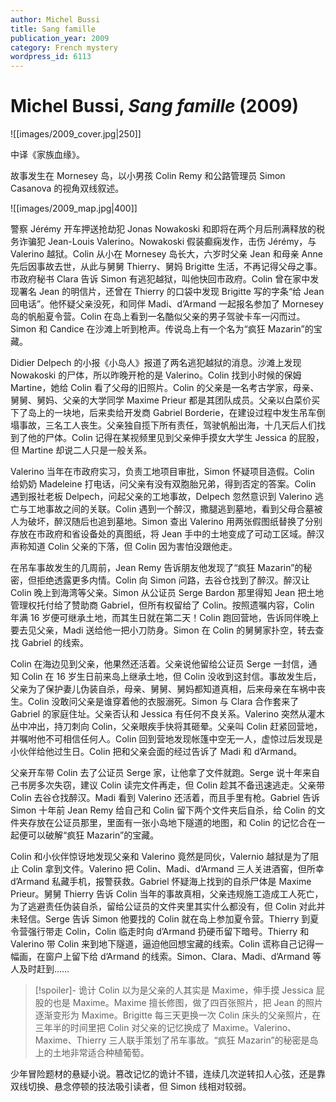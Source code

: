 ```yaml
---
author: Michel Bussi
title: Sang famille
publication_year: 2009
category: French mystery
wordpress_id: 6113
---
```


# Michel Bussi, <i>Sang famille</i> (2009)

![[images/2009_cover.jpg|250]]

中译《家族血缘》。

故事发生在 Mornesey 岛，以小男孩 Colin Remy 和公路管理员 Simon Casanova 的视角双线叙述。

![[images/2009_map.jpg|400]]

警察 Jérémy 开车押送抢劫犯 Jonas Nowakoski 和即将在两个月后刑满释放的税务诈骗犯 Jean-Louis Valerino。Nowakoski 假装癫痫发作，击伤 Jérémy，与 Valerino 越狱。Colin 从小在 Mornesey 岛长大，六岁时父亲 Jean 和母亲 Anne 先后因事故去世，从此与舅舅 Thierry、舅妈 Brigitte 生活，不再记得父母之事。市政府秘书 Clara 告诉 Simon 有逃犯越狱，叫他快回市政府。Colin 曾在家中发现署名 Jean 的明信片，还曾在 Thierry 的口袋中发现 Brigitte 写的字条“给 Jean 回电话”。他怀疑父亲没死，和同伴 Madi、d’Armand 一起报名参加了 Mornesey 岛的帆船夏令营。Colin 在岛上看到一名酷似父亲的男子驾驶卡车一闪而过。Simon 和 Candice 在沙滩上听到枪声。传说岛上有一个名为“疯狂 Mazarin”的宝藏。

Didier Delpech 的小报《小岛人》报道了两名逃犯越狱的消息。沙滩上发现 Nowakoski 的尸体，所以昨晚开枪的是 Valerino。Colin 找到小时候的保姆 Martine，她给 Colin 看了父母的旧照片。Colin 的父亲是一名考古学家，母亲、舅舅、舅妈、父亲的大学同学 Maxime Prieur 都是其团队成员。父亲以白菜价买下了岛上的一块地，后来卖给开发商 Gabriel Borderie，在建设过程中发生吊车倒塌事故，三名工人丧生。父亲独自揽下所有责任，驾驶帆船出海，十几天后人们找到了他的尸体。Colin 记得在某视频里见到父亲伸手摸女大学生 Jessica 的屁股，但 Martine 却说二人只是一般关系。

Valerino 当年在市政府实习，负责工地项目审批，Simon 怀疑项目造假。Colin 给奶奶 Madeleine 打电话，问父亲有没有双胞胎兄弟，得到否定的答案。Colin 遇到报社老板 Delpech，问起父亲的工地事故，Delpech 忽然意识到 Valerino 逃亡与工地事故之间的关联。Colin 遇到一个醉汉，撒腿逃到墓地，看到父母合墓被人为破坏，醉汉随后也追到墓地。Simon 查出 Valerino 用两张假图纸替换了分别存放在市政府和省设备处的真图纸，将 Jean 手中的土地变成了可动工区域。醉汉声称知道 Colin 父亲的下落，但 Colin 因为害怕没跟他走。

在吊车事故发生的几周前，Jean Remy 告诉朋友他发现了“疯狂 Mazarin”的秘密，但拒绝透露更多内情。Colin 向 Simon 问路，去谷仓找到了醉汉。醉汉让 Colin 晚上到海湾等父亲。Simon 从公证员 Serge Bardon 那里得知 Jean 把土地管理权托付给了赞助商 Gabriel，但所有权留给了 Colin。按照遗嘱内容，Colin 年满 16 岁便可继承土地，而其生日就在第二天！Colin 跑回营地，告诉同伴晚上要去见父亲，Madi 送给他一把小刀防身。Simon 在 Colin 的舅舅家扑空，转去查找 Gabriel 的线索。

Colin 在海边见到父亲，他果然还活着。父亲说他留给公证员 Serge 一封信，通知 Colin 在 16 岁生日前来岛上继承土地，但 Colin 没收到这封信。事故发生后，父亲为了保护妻儿伪装自杀，母亲、舅舅、舅妈都知道真相，后来母亲在车祸中丧生。Colin 没敢问父亲是谁穿着他的衣服溺死。Simon 与 Clara 合作套来了 Gabriel 的家庭住址。父亲否认和 Jessica 有任何不良关系。Valerino 突然从灌木丛中冲出，持刀刺向 Colin，父亲眼疾手快将其砸晕。父亲叫 Colin 赶紧回营地，并嘱咐他不可相信任何人。Colin 回到营地发现帐篷中空无一人，虚惊过后发现是小伙伴给他过生日。Colin 把和父亲会面的经过告诉了 Madi 和 d’Armand。

父亲开车带 Colin 去了公证员 Serge 家，让他拿了文件就跑。Serge 说十年来自己书房多次失窃，建议 Colin 读完文件再走，但 Colin 趁其不备迅速逃走。父亲带 Colin 去谷仓找醉汉。Madi 看到 Valerino 还活着，而且手里有枪。Gabriel 告诉 Simon 十年前 Jean Remy 给自己和 Colin 留下两个文件夹后自杀，给 Colin 的文件夹存放在公证员那里，里面有一张小岛地下隧道的地图，和 Colin 的记忆合在一起便可以破解“疯狂 Mazarin”的宝藏。

Colin 和小伙伴惊讶地发现父亲和 Valerino 竟然是同伙，Valernio 越狱是为了阻止 Colin 拿到文件。Valerino 把 Colin、Madi、d’Armand 三人关进酒窖，但所幸 d’Armand 私藏手机，报警获救。Gabriel 怀疑海上找到的自杀尸体是 Maxime Prieur。舅舅 Thierry 告诉 Colin 当年的事故真相，父亲违规施工造成工人死亡，为了逃避责任伪装自杀，留给公证员的文件夹里其实什么都没有，但 Colin 对此并未轻信。Serge 告诉 Simon 他要找的 Colin 就在岛上参加夏令营。Thierry 到夏令营强行带走 Colin，Colin 临走时向 d’Armand 扔硬币留下暗号。Thierry 和 Valerino 带 Colin 来到地下隧道，逼迫他回想宝藏的线索。Colin 谎称自己记得一幅画，在窗户上留下给 d’Armand 的线索。Simon、Clara、Madi、d’Armand 等人及时赶到……

> [!spoiler]- 诡计
> Colin 以为是父亲的人其实是 Maxime，伸手摸 Jessica 屁股的也是 Maxime。Maxime 擅长修图，做了四百张照片，把 Jean 的照片逐渐变形为 Maxime。Brigitte 每三天更换一次 Colin 床头的父亲照片，在三年半的时间里把 Colin 对父亲的记忆换成了 Maxime。Valerino、Maxime、Thierry 三人联手策划了吊车事故。“疯狂 Mazarin”的秘密是岛上的土地非常适合种植葡萄。

少年冒险题材的悬疑小说。篡改记忆的诡计不错，连续几次逆转扣人心弦，还是靠双线切换、悬念停顿的技法吸引读者，但 Simon 线相对较弱。